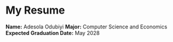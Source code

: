 # My Resume

**Name:** Adesola Odubiyi
**Major:** Computer Science and Economics  
**Expected Graduation Date:** May 2028
